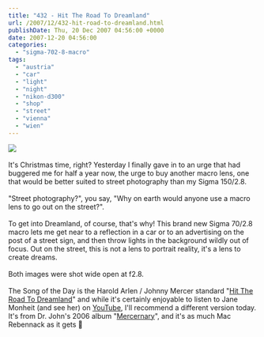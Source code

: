 ```yaml
---
title: "432 - Hit The Road To Dreamland"
url: /2007/12/432-hit-road-to-dreamland.html
publishDate: Thu, 20 Dec 2007 04:56:00 +0000
date: 2007-12-20 04:56:00
categories: 
  - "sigma-702-8-macro"
tags: 
  - "austria"
  - "car"
  - "light"
  - "night"
  - "nikon-d300"
  - "shop"
  - "street"
  - "vienna"
  - "wien"
---
```

<a href="https://d25zfm9zpd7gm5.cloudfront.net/1200x1200/2007/20071219_191643_ps.jpg" target="_blank"><img src="https://d25zfm9zpd7gm5.cloudfront.net/0600x0600/2007/20071219_191643_ps.jpg"/></a><br/><br/>It's Christmas time, right? Yesterday I finally gave in to an urge that had buggered me for half a year now, the urge to buy another macro lens, one that would be better suited to street photography than my Sigma 150/2.8.<br/><br/><a href="https://d25zfm9zpd7gm5.cloudfront.net/1200x1200/2007/20071219_190709_ps.jpg" target="_blank"><img alt="" border="0" src="https://d25zfm9zpd7gm5.cloudfront.net/0150x0150/2007/20071219_190709_ps.jpg" style="margin: 0pt 0px 0pt 10px; float: right;"/></a> "Street photography?", you say, "Why on earth would anyone use a macro lens to go out on the street?". <br/><br/>To get into Dreamland, of course, that's why! This brand new Sigma 70/2.8 macro lets me get near to a reflection in a car or to an advertising on the post of a street sign, and then throw lights in the background wildly out of focus. Out on the street, this is not a lens to portrait reality, it's a lens to create dreams.<br/><br/>Both images were shot wide open at f2.8.<br/><br/>The Song of the Day is the Harold Arlen / Johnny Mercer standard "<a href="http://www.stlyrics.com/lyrics/datewithjohnwaters/hittheroadtodreamland.htm" target="_blank">Hit The Road To Dreamland</a>" and while it's certainly enjoyable to listen to Jane Monheit (and see her) on <a href="http://www.youtube.com/watch?v=DPCaPt6DFG0" target="_blank">YouTube</a>, I'll recommend a different version today. It's from Dr. John's 2006 album "<a href="http://www.amazon.com/Mercernary-Dr-John/dp/B000E5L88E" target="_blank">Mercernary</a>", and it's as much Mac Rebennack as it gets 🙂
